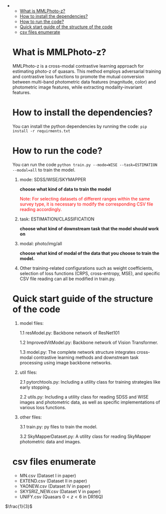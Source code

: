 - <!-- TOC start (generated with https://github.com/derlin/bitdowntoc) -->

  - [What is MMLPhoto-z?](#what-is-mmlphoto-z)
  - [How to install the dependencies?](#how-to-install-the-dependencies)
  - [How to run the code?](#how-to-run-the-code)
  - [Quick start guide of the structure of the code](#quick-start-guide-of-the-structure-of-the-code)
  - [csv files enumerate ](#csv-files-enumerate)

  <!-- TOC end -->

  <!-- TOC --><a name="what-is-mmlphoto-z"></a>
  # What is MMLPhoto-z?

  MMLPhoto-z is a cross-modal contrastive learning approach for estimating photo-z of quasars. This method employs adversarial training and contrastive loss functions to promote the mutual conversion between multi-band photometric data features (magnitude, color) and photometric image features, while extracting modality-invariant features.

  <!-- TOC --><a name="how-to-install-the-dependencies"></a>
  # How to install the dependencies?

  You can install the python dependencies by running the code: `pip install -r requirments.txt`

  <!-- TOC --><a name="how-to-run-the-code"></a>
  # How to run the code?

  You can run the code `python train.py --mode=WISE --task=ESTIMATION --modal=all` to train the model.

  1. mode: SDSS/WISE/SKYMAPPER 

      **choose what kind of data to train the model**

      <font color='red'> Note: For selecting datasets of different ranges within the same survey type, it is necessary to modify the corresponding CSV file reading accordingly.</font>

     

  2. task: ESTIMATION/CLASSIFICATION

     **choose what kind of downstream task that the model should work on**

  3. modal: photo/img/all

     **choose what kind of modal of the data that you choose to train the model.**

  4. Other training-related configurations such as weight coefficients, selection of loss functions (CRPS, cross-entropy, MSE), and specific CSV file reading can all be modified in train.py.

  <!-- TOC --><a name="quick-start-guide-of-the-structure-of-the-code"></a>
  # Quick start guide of the structure of the code

  1. model files:

     1.1 resModel.py: Backbone network of ResNet101 

     1.2 ImprovedVitModel.py: Backbone network of Vision Transformer.

     1.3 model.py: The complete network structure integrates cross-modal contrastive learning methods and downstream task processing using image backbone networks.

  2. util files:

     2.1 pytorchtools.py: Including a utility class for training strategies like early stopping.

     2.2 utils.py: Including a utility class for reading SDSS and WISE images and photometric data, as well as specific implementations of various loss functions.

  3. other files:

     3.1 train.py: py files to train the model.

     3.2 SkyMapperDataset.py: A utility class for reading SkyMapper photometric data and images.

  <!-- TOC --><a name="csv-files-enumerate"></a>
  # csv files enumerate 

  - MN.csv (Dataset I in paper)
  - EXTEND.csv (Dataset II in paper)
  - YAONEW.csv (Dataset IV in paper)
  - SKYSRIZ_NEW.csv (Dataset V in paper)
  - UNIFY.csv (Quasars $0<z<6$ in DR16Q)

 $\frac{1}{3}$
